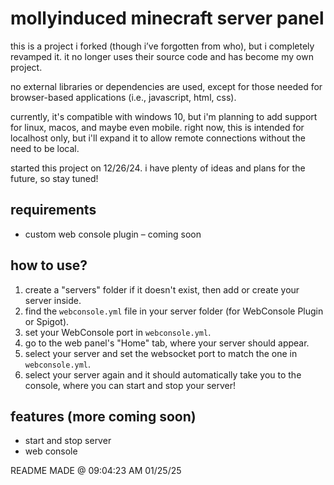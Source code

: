 # mollyinduced minecraft server panel

this is a project i forked (though i’ve forgotten from who), but i completely revamped it. it no longer uses their source code and has become my own project.

no external libraries or dependencies are used, except for those needed for browser-based applications (i.e., javascript, html, css).

currently, it's compatible with windows 10, but i'm planning to add support for linux, macos, and maybe even mobile. right now, this is intended for localhost only, but i'll expand it to allow remote connections without the need to be local.

started this project on 12/26/24. i have plenty of ideas and plans for the future, so stay tuned!

## requirements
- custom web console plugin – coming soon



## how to use?
1. create a "servers" folder if it doesn't exist, then add or create your server inside.
2. find the `webconsole.yml` file in your server folder (for WebConsole Plugin or Spigot).
3. set your WebConsole port in `webconsole.yml`.
4. go to the web panel's "Home" tab, where your server should appear.
5. select your server and set the websocket port to match the one in `webconsole.yml`.
6. select your server again and it should automatically take you to the console, where you can start and stop your server!


## features (more coming soon)
- start and stop server
- web console








README MADE @ 09:04:23 AM 01/25/25
